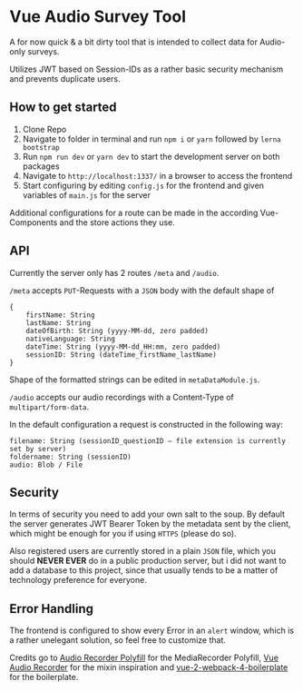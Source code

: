 # Vue Audio Survey Tool

A for now quick & a bit dirty tool that is intended to collect data for
Audio-only surveys.

Utilizes JWT based on Session-IDs as a rather basic security mechanism and prevents duplicate users.

## How to get started

1. Clone Repo
2. Navigate to folder in terminal and run `npm i` or `yarn` followed by `lerna bootstrap`
3. Run `npm run dev` or `yarn dev` to start the development server on both packages
4. Navigate to `http://localhost:1337/` in a browser to access the frontend
5. Start configuring by editing `config.js` for the frontend and given variables of `main.js` for the server

Additional configurations for a route can be made in the according Vue-Components and the store actions they use.

## API

Currently the server only has 2 routes `/meta` and `/audio`.

`/meta` accepts `PUT`-Requests with a `JSON` body with the default shape of
```
{
	firstName: String
	lastName: String
	dateOfBirth: String (yyyy-MM-dd, zero padded)
	nativeLanguage: String
	dateTime: String (yyyy-MM-dd_HH:mm, zero padded)
	sessionID: String (dateTime_firstName_lastName)
}
```

Shape of the formatted strings can be edited in `metaDataModule.js`.


`/audio` accepts our audio recordings with a Content-Type of `multipart/form-data`.

In the default configuration a request is constructed in the following way:
```
filename: String (sessionID_questionID — file extension is currently set by server)
foldername: String (sessionID)
audio: Blob / File
```

## Security
In terms of security you need to add your own salt to the soup.
By default the server generates JWT Bearer Token by the metadata sent by
the client, which might be enough for you if using `HTTPS` (please do so).

Also registered users are currently stored in a plain `JSON` file, which you
should **NEVER EVER** do in a public production server, but i did not want to
add a database to this project, since that usually tends to be a matter of
technology preference for everyone.

## Error Handling
The frontend is configured to show every Error in an `alert` window, which is a
rather unelegant solution, so feel free to customize that.


Credits go to [Audio Recorder Polyfill] for the MediaRecorder Polyfill, [Vue
Audio Recorder] for the mixin inspiration and [vue-2-webpack-4-boilerplate] for
the boilerplate.

[audio recorder polyfill]: https://github.com/ai/audio-recorder-polyfill
[vue audio recorder]: https://github.com/grishkovelli/vue-audio-recorder
[vue-2-webpack-4-boilerplate]:https://github.com/samteb/vue-2-webpack-4-boilerplate
